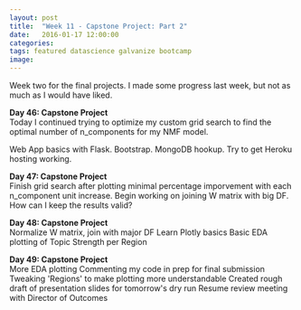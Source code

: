 ```yaml
---
layout: post
title:  "Week 11 - Capstone Project: Part 2"
date:   2016-01-17 12:00:00
categories:
tags: featured datascience galvanize bootcamp
image:
---
```


Week two for the final projects. I made some progress last week, but not as much as I would have liked.

**Day 46: Capstone Project**  
Today I continued trying to optimize my custom grid search to find the optimal number of n_components for my NMF model. 

Web App basics with Flask. Bootstrap. MongoDB hookup. Try to get Heroku hosting working.

**Day 47: Capstone Project**  
Finish grid search after plotting minimal percentage imporvement with each n_component unit increase.
Begin working on joining W matrix with big DF. How can I keep the results valid?

**Day 48: Capstone Project**  
Normalize W matrix, join with major DF
Learn Plotly basics
Basic EDA plotting of Topic Strength per Region

**Day 49: Capstone Project**  
More EDA plotting
Commenting my code in prep for final submission
Tweaking 'Regions' to make plotting more understandable
Created rough draft of presentation slides for tomorrow's dry run
Resume review meeting with Director of Outcomes